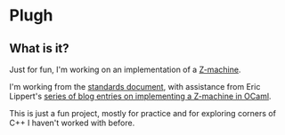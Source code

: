 # Plugh

## What is it?

Just for fun, I'm working on an implementation of a [Z-machine](https://en.wikipedia.org/wiki/Z-machine). 

I'm working from the [standards document](http://inform-fiction.org/zmachine/standards/z1point1/index.html), 
with assistance from Eric Lippert's [series of blog entries on implementing a Z-machine in OCaml](https://ericlippert.com/category/zmachine/).

This is just a fun project, mostly for practice and for exploring corners of C++ I haven't worked with before.
